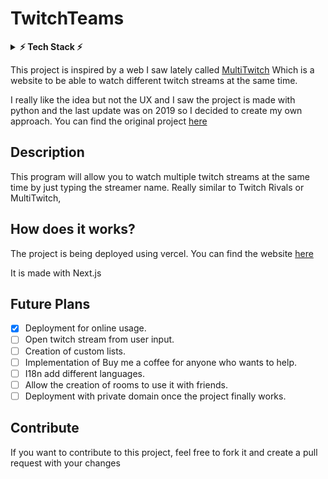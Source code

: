 # TwitchTeams

<details>
 <summary><b>⚡ Tech Stack ⚡</b></summary>
       
![React](https://img.shields.io/badge/React-20232A?style=for-the-badge&logo=react&logoColor=61DAFB)
![Next JS](https://img.shields.io/badge/Next-black?style=for-the-badge&logo=next.js&logoColor=white)   
![Redux](https://img.shields.io/badge/Redux-593D88?style=for-the-badge&logo=redux&logoColor=white)    
![Tailwind](https://img.shields.io/badge/Tailwind_CSS-38B2AC?style=for-the-badge&logo=tailwind-css&logoColor=white)    
![Vercel](https://img.shields.io/badge/Vercel-000000?style=for-the-badge&logo=vercel&logoColor=white)

</details>

This project is inspired by a web I saw lately called [MultiTwitch](https://www.multitwitch.tv/)
Which is a website to be able to watch different twitch streams at the same time.

I really like the idea but not the UX and I saw the project is made with python and the last update was on 2019 so I decided to create my own approach.
You can find the original project [here](https://github.com/bhamrick/multitwitch/tree/master/multitwitch)

## Description

This program will allow you to watch multiple twitch streams at the same time by just typing the streamer name.
Really similar to Twitch Rivals or MultiTwitch,

## How does it works?

The project is being deployed using vercel.
You can find the website [here](https://twitch-teams.vercel.app/)

It is made with Next.js

## Future Plans

- [x] Deployment for online usage.
- [ ] Open twitch stream from user input.
- [ ] Creation of custom lists.
- [ ] Implementation of Buy me a coffee for anyone who wants to help.
- [ ] I18n add different languages.
- [ ] Allow the creation of rooms to use it with friends.
- [ ] Deployment with private domain once the project finally works.

## Contribute

If you want to contribute to this project, feel free to fork it and create a pull request with your changes

